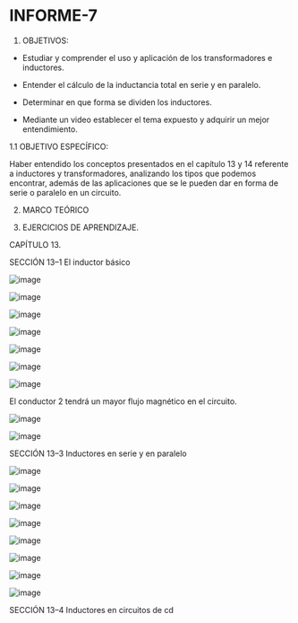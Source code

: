 # INFORME-7

1. OBJETIVOS:

- Estudiar y comprender el uso y aplicación de los transformadores e inductores. 

- Entender el cálculo de la inductancia total en serie y en paralelo.

- Determinar en que forma se dividen los inductores.

- Mediante un video establecer el tema expuesto y adquirir un mejor entendimiento.

1.1 OBJETIVO ESPECÍFICO:

Haber entendido los conceptos presentados en el capítulo 13 y 14 referente a inductores y transformadores, analizando los tipos que podemos encontrar, además de las aplicaciones que se le pueden dar en forma de serie o paralelo en un circuito.

2. MARCO TEÓRICO





3. EJERCICIOS DE APRENDIZAJE.

CAPÍTULO 13.

SECCIÓN 13–1 El inductor básico

![image](https://user-images.githubusercontent.com/117920423/217064966-8e11703e-a204-41b3-a727-c3b4feaf7bb0.png)

![image](https://user-images.githubusercontent.com/117920423/217065083-7a56268a-f696-49d9-866e-eba47d9ca8cc.png)

![image](https://user-images.githubusercontent.com/117920423/217065125-315edf44-fa69-4379-9a31-bce77c82ee40.png)

![image](https://user-images.githubusercontent.com/117920423/217065163-a8b3a1c9-5766-4c7a-819a-7c9f88a3b6bc.png)

![image](https://user-images.githubusercontent.com/117920423/217065194-3445b27f-ea4d-4e09-987d-601b91c6cb80.png)

![image](https://user-images.githubusercontent.com/117920423/217065220-12c3be8b-eff4-4c9e-a718-aa2888007378.png)

![image](https://user-images.githubusercontent.com/117920423/217065284-46a1dbbb-92fb-45e3-ac7e-311b3823f512.png)

El conductor 2 tendrá un mayor flujo magnético en el circuito.

![image](https://user-images.githubusercontent.com/117920423/217065434-fcb109b4-27e3-4380-82f2-39dea4d8ac92.png)

![image](https://user-images.githubusercontent.com/117920423/217065468-4a5a8ad8-94d0-4556-81cd-d1e7df0f3add.png)

SECCIÓN 13–3 Inductores en serie y en paralelo

![image](https://user-images.githubusercontent.com/117920423/217065603-ffc7c869-ec0d-457b-b402-c2d173057a6f.png)

![image](https://user-images.githubusercontent.com/117920423/217065643-b0178663-e60c-4ff5-9835-1d37d4bb08a9.png)

![image](https://user-images.githubusercontent.com/117920423/217065702-87b032fd-19e0-4890-8ec8-1a460a32ebee.png)

![image](https://user-images.githubusercontent.com/117920423/217065778-52cb057b-f8a7-4f41-a7a1-54b5696c37d9.png)

![image](https://user-images.githubusercontent.com/117920423/217065839-a93c4184-542d-4224-80e3-10c33f3c46e4.png)

![image](https://user-images.githubusercontent.com/117920423/217065880-b69e461e-ee0b-4aca-807a-002247834d59.png)

![image](https://user-images.githubusercontent.com/117920423/217065972-00a99ffa-4759-4ae2-b1a3-ec4b512ded5f.png)

![image](https://user-images.githubusercontent.com/117920423/217066016-69a4abba-3615-4392-b627-aa5f2f224a79.png)

SECCIÓN 13–4 Inductores en circuitos de cd























































